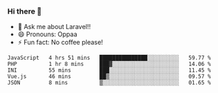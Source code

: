 ### Hi there 👋

<!--
**reubenwedson/reubenwedson** is a ✨ _special_ ✨ repository because its `README.md` (this file) appears on your GitHub profile.
Here are some ideas to get you started:
- 📫 How to reach me: 
- 🔭 I’m currently working on awesome talent app
- 🌱 I’m currently learning extreme Vue js technical stuffs
- 👯 I’m looking to collaborate on start ups challenges
- 🤔 I’m looking for help with time
-->
- 💬 Ask me about Laravel!!
- 😄 Pronouns: Oppaa
- ⚡ Fun fact: No coffee please!

<!--START_SECTION:waka-->
```text
JavaScript   4 hrs 51 mins   ███████████████░░░░░░░░░░   59.77 % 
PHP          1 hr 8 mins     ███▓░░░░░░░░░░░░░░░░░░░░░   14.06 % 
INI          55 mins         ███░░░░░░░░░░░░░░░░░░░░░░   11.45 % 
Vue.js       46 mins         ██▒░░░░░░░░░░░░░░░░░░░░░░   09.57 % 
JSON         8 mins          ▒░░░░░░░░░░░░░░░░░░░░░░░░   01.65 % 
```
<!--END_SECTION:waka-->
